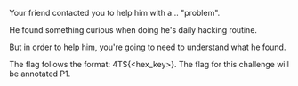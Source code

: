 Your friend contacted you to help him with a... "problem".

He found something curious when doing he's daily hacking routine.

But in order to help him, you're going to need to understand what he found.

The flag follows the format: 4T${<hex_key>}. The flag for this challenge will be annotated P1.
